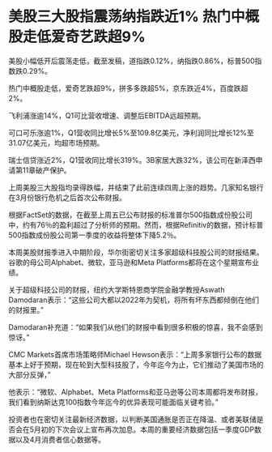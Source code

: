 # 美股三大股指震荡纳指跌近1% 热门中概股走低爱奇艺跌超9%

美股小幅低开后震荡走低，截至发稿，道指跌0.12%，纳指跌0.86%，标普500指数跌0.29%。

热门中概股走低，爱奇艺跌超9%，拼多多跌超5%，京东跌近4%，百度跌超2%。

飞利浦涨逾14%，Q1可比营收增速、调整后EBITDA远超预期。

可口可乐涨逾1%，Q1营收同比增长5%至109.8亿美元，净利润同比增长12%至31.07亿美元，均超市场预期。

瑞士信贷涨近2%，Q1营收同比增长319%。3B家居大跌32%，该公司在新泽西申请第11章破产保护。

上周美股三大股指均录得跌幅，并结束了此前连续四周上涨的趋势。几家知名银行在3月份银行危机之后首次公布财报。

根据FactSet的数据，在截至上周五已公布财报的标准普尔500指数成份股公司中，约有76％的盈利超过了分析师的预期。然而，根据Refinitiv的数据，预计标普500指数成份股公司第一季度的收益将整体下降5.2％。

本周美股财报季进入中期阶段，华尔街密切关注多家超级科技股公司的财报结果。谷歌的母公司Alphabet、微软，亚马逊和Meta
Platforms都将在这个星期宣布业绩。

关于超级科技公司的财报，纽约大学斯特恩商学院金融学教授Aswath
Damodaran表示：“这些公司大都以2022年为契机，将所有坏东西都倾倒在他们的财报里。”

Damodaran补充道：“如果我们从他们的财报中看到很多积极的惊喜，我不会感到惊讶。”

CMC Markets首席市场策略师Michael
Hewson表示：“上周多家银行公布的数据基本上好于预期，现在轮到大型科技股了，今年迄今为止，它们推动了美国市场的大部分反弹，”

他表示：“微软、Alphabet、Meta
Platforms和亚马逊等公司本周都将发布财报，我们看到纳斯达克100指数今年迄今的优异表现可能面临关键考验。”

投资者也在密切关注最新经济数据，以判断美国通胀是否正在降温、或者美联储是否会在5月初的下次会议上宣布再次加息。本周的重要经济数据包括一季度GDP数据以及4月消费者信心数据等。

